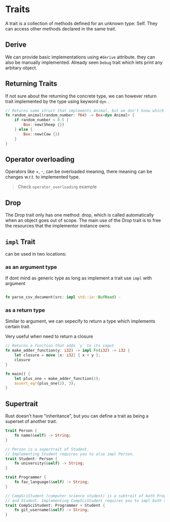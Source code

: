 # Traits

A trait is a collection of methods defined for an unknown type: Self. They can access other methods declared in the same trait.

## Derive
We can provide basic implementations using `#derive` attribute. they can also be manually implemented. 
Already seen `Debug` trait which lets print any arbitary object. 

## Returning Traits
If not sure about the returning the concrete type, we can however return trait implemented by the type using keyword `dyn` .

```rust
// Returns some struct that implements Animal, but we don't know which one at compile time.
fn random_animal(random_number: f64) -> Box<dyn Animal> {
    if random_number < 0.5 {
        Box::new(Sheep {})
    } else {
        Box::new(Cow {})
    }
}
```

## Operator overloading
Operators like +, -, can be overloaded meaning, there meaning can be changes w.r.t. to implemented type.

> Check `operator_overloading` example

## Drop
The Drop trait only has one method: drop, which is called automatically when an object goes out of scope. The main use of the Drop trait is to free the resources that the implementor instance owns.

## `impl` Trait
can be used in two locations:

### as an argument type
If dont mind as generic type as long as implement a trait use `impl` with argument

```rust

fn parse_csv_document(src: impl std::io::BufRead) -

```

### as a return type
Similar to argument, we can sepecify to return a type which implements certain trait. 

Very useful when need to return a closure

```rust
// Returns a function that adds `y` to its input
fn make_adder_function(y: i32) -> impl Fn(i32) -> i32 {
    let closure = move |x: i32| { x + y };
    closure
}

fn main() {
    let plus_one = make_adder_function(1);
    assert_eq!(plus_one(2), 3);
}
```

## Supertrait
Rust doesn't have "inheritance", but you can define a trait as being a superset of another trait.

```rust
trait Person {
    fn name(&self) -> String;
}

// Person is a supertrait of Student.
// Implementing Student requires you to also impl Person.
trait Student: Person {
    fn university(&self) -> String;
}

trait Programmer {
    fn fav_language(&self) -> String;
}

// CompSciStudent (computer science student) is a subtrait of both Programmer 
// and Student. Implementing CompSciStudent requires you to impl both supertraits.
trait CompSciStudent: Programmer + Student {
    fn git_username(&self) -> String;
}

```

